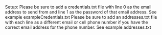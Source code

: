 Setup:
Please be sure to add a credentials.txt file with line 0 as the email address to send from and line 1 as the password of that email address. See example exampleCredentials.txt
Please be sure to add an addresses.txt file with each line as a different email or cell phone number if you have the correct email address for the phone number. See example addresses.txt
